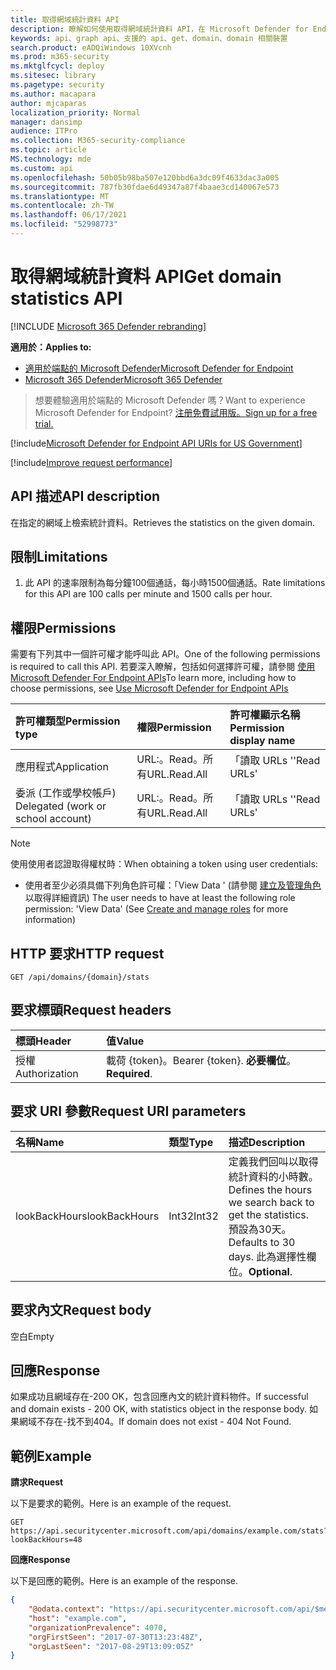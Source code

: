 ```yaml
---
title: 取得網域統計資料 API
description: 瞭解如何使用取得網域統計資料 API，在 Microsoft Defender for Endpoint 中取得指定網域上的統計資料。
keywords: api、graph api、支援的 api、get、domain、domain 相關裝置
search.product: eADQiWindows 10XVcnh
ms.prod: m365-security
ms.mktglfcycl: deploy
ms.sitesec: library
ms.pagetype: security
ms.author: macapara
author: mjcaparas
localization_priority: Normal
manager: dansimp
audience: ITPro
ms.collection: M365-security-compliance
ms.topic: article
MS.technology: mde
ms.custom: api
ms.openlocfilehash: 50b05b98ba507e120bbd6a3dc09f4633dac3a005
ms.sourcegitcommit: 787fb30fdae6d49347a87f4baae3cd140067e573
ms.translationtype: MT
ms.contentlocale: zh-TW
ms.lasthandoff: 06/17/2021
ms.locfileid: "52998773"
---
```

# <a name="get-domain-statistics-api"></a><span data-ttu-id="372da-104">取得網域統計資料 API</span><span class="sxs-lookup"><span data-stu-id="372da-104">Get domain statistics API</span></span>

[!INCLUDE [Microsoft 365 Defender rebranding](../../includes/microsoft-defender.md)]

<span data-ttu-id="372da-105">**適用於：**</span><span class="sxs-lookup"><span data-stu-id="372da-105">**Applies to:**</span></span>
- [<span data-ttu-id="372da-106">適用於端點的 Microsoft Defender</span><span class="sxs-lookup"><span data-stu-id="372da-106">Microsoft Defender for Endpoint</span></span>](https://go.microsoft.com/fwlink/p/?linkid=2154037)
- [<span data-ttu-id="372da-107">Microsoft 365 Defender</span><span class="sxs-lookup"><span data-stu-id="372da-107">Microsoft 365 Defender</span></span>](https://go.microsoft.com/fwlink/?linkid=2118804)

> <span data-ttu-id="372da-108">想要體驗適用於端點的 Microsoft Defender 嗎？</span><span class="sxs-lookup"><span data-stu-id="372da-108">Want to experience Microsoft Defender for Endpoint?</span></span> [<span data-ttu-id="372da-109">注册免費試用版。</span><span class="sxs-lookup"><span data-stu-id="372da-109">Sign up for a free trial.</span></span>](https://www.microsoft.com/microsoft-365/windows/microsoft-defender-atp?ocid=docs-wdatp-exposedapis-abovefoldlink) 

[!include[Microsoft Defender for Endpoint API URIs for US Government](../../includes/microsoft-defender-api-usgov.md)]

[!include[Improve request performance](../../includes/improve-request-performance.md)]


## <a name="api-description"></a><span data-ttu-id="372da-110">API 描述</span><span class="sxs-lookup"><span data-stu-id="372da-110">API description</span></span>
<span data-ttu-id="372da-111">在指定的網域上檢索統計資料。</span><span class="sxs-lookup"><span data-stu-id="372da-111">Retrieves the statistics on the given domain.</span></span>


## <a name="limitations"></a><span data-ttu-id="372da-112">限制</span><span class="sxs-lookup"><span data-stu-id="372da-112">Limitations</span></span>
1. <span data-ttu-id="372da-113">此 API 的速率限制為每分鐘100個通話，每小時1500個通話。</span><span class="sxs-lookup"><span data-stu-id="372da-113">Rate limitations for this API are 100 calls per minute and 1500 calls per hour.</span></span>


## <a name="permissions"></a><span data-ttu-id="372da-114">權限</span><span class="sxs-lookup"><span data-stu-id="372da-114">Permissions</span></span>
<span data-ttu-id="372da-115">需要有下列其中一個許可權才能呼叫此 API。</span><span class="sxs-lookup"><span data-stu-id="372da-115">One of the following permissions is required to call this API.</span></span> <span data-ttu-id="372da-116">若要深入瞭解，包括如何選擇許可權，請參閱 [使用 Microsoft Defender For Endpoint APIs](apis-intro.md)</span><span class="sxs-lookup"><span data-stu-id="372da-116">To learn more, including how to choose permissions, see [Use Microsoft Defender for Endpoint APIs](apis-intro.md)</span></span>

<span data-ttu-id="372da-117">許可權類型</span><span class="sxs-lookup"><span data-stu-id="372da-117">Permission type</span></span> |   <span data-ttu-id="372da-118">權限</span><span class="sxs-lookup"><span data-stu-id="372da-118">Permission</span></span>  |   <span data-ttu-id="372da-119">許可權顯示名稱</span><span class="sxs-lookup"><span data-stu-id="372da-119">Permission display name</span></span>
:---|:---|:---
<span data-ttu-id="372da-120">應用程式</span><span class="sxs-lookup"><span data-stu-id="372da-120">Application</span></span> |   <span data-ttu-id="372da-121">URL:。Read。所有</span><span class="sxs-lookup"><span data-stu-id="372da-121">URL.Read.All</span></span> |  <span data-ttu-id="372da-122">「讀取 URLs '</span><span class="sxs-lookup"><span data-stu-id="372da-122">'Read URLs'</span></span>
<span data-ttu-id="372da-123">委派 (工作或學校帳戶) </span><span class="sxs-lookup"><span data-stu-id="372da-123">Delegated (work or school account)</span></span> | <span data-ttu-id="372da-124">URL:。Read。所有</span><span class="sxs-lookup"><span data-stu-id="372da-124">URL.Read.All</span></span> | <span data-ttu-id="372da-125">「讀取 URLs '</span><span class="sxs-lookup"><span data-stu-id="372da-125">'Read URLs'</span></span>

>[!Note]
> <span data-ttu-id="372da-126">使用使用者認證取得權杖時：</span><span class="sxs-lookup"><span data-stu-id="372da-126">When obtaining a token using user credentials:</span></span>
>- <span data-ttu-id="372da-127">使用者至少必須具備下列角色許可權：「View Data ' (請參閱 [建立及管理角色](user-roles.md) 以取得詳細資訊) </span><span class="sxs-lookup"><span data-stu-id="372da-127">The user needs to have at least the following role permission: 'View Data' (See [Create and manage roles](user-roles.md) for more information)</span></span>

## <a name="http-request"></a><span data-ttu-id="372da-128">HTTP 要求</span><span class="sxs-lookup"><span data-stu-id="372da-128">HTTP request</span></span>
```
GET /api/domains/{domain}/stats
```

## <a name="request-headers"></a><span data-ttu-id="372da-129">要求標頭</span><span class="sxs-lookup"><span data-stu-id="372da-129">Request headers</span></span>

<span data-ttu-id="372da-130">標頭</span><span class="sxs-lookup"><span data-stu-id="372da-130">Header</span></span> | <span data-ttu-id="372da-131">值</span><span class="sxs-lookup"><span data-stu-id="372da-131">Value</span></span> 
:---|:---
<span data-ttu-id="372da-132">授權</span><span class="sxs-lookup"><span data-stu-id="372da-132">Authorization</span></span> | <span data-ttu-id="372da-133">載荷 {token}。</span><span class="sxs-lookup"><span data-stu-id="372da-133">Bearer {token}.</span></span> <span data-ttu-id="372da-134">**必要欄位**。</span><span class="sxs-lookup"><span data-stu-id="372da-134">**Required**.</span></span>

## <a name="request-uri-parameters"></a><span data-ttu-id="372da-135">要求 URI 參數</span><span class="sxs-lookup"><span data-stu-id="372da-135">Request URI parameters</span></span>

<span data-ttu-id="372da-136">名稱</span><span class="sxs-lookup"><span data-stu-id="372da-136">Name</span></span> | <span data-ttu-id="372da-137">類型</span><span class="sxs-lookup"><span data-stu-id="372da-137">Type</span></span> | <span data-ttu-id="372da-138">描述</span><span class="sxs-lookup"><span data-stu-id="372da-138">Description</span></span>
:---|:---|:---
<span data-ttu-id="372da-139">lookBackHours</span><span class="sxs-lookup"><span data-stu-id="372da-139">lookBackHours</span></span> | <span data-ttu-id="372da-140">Int32</span><span class="sxs-lookup"><span data-stu-id="372da-140">Int32</span></span> | <span data-ttu-id="372da-141">定義我們回叫以取得統計資料的小時數。</span><span class="sxs-lookup"><span data-stu-id="372da-141">Defines the hours we search back to get the statistics.</span></span> <span data-ttu-id="372da-142">預設為30天。</span><span class="sxs-lookup"><span data-stu-id="372da-142">Defaults to 30 days.</span></span> <span data-ttu-id="372da-143">此為選擇性欄位。</span><span class="sxs-lookup"><span data-stu-id="372da-143">**Optional**.</span></span>

## <a name="request-body"></a><span data-ttu-id="372da-144">要求內文</span><span class="sxs-lookup"><span data-stu-id="372da-144">Request body</span></span>
<span data-ttu-id="372da-145">空白</span><span class="sxs-lookup"><span data-stu-id="372da-145">Empty</span></span>

## <a name="response"></a><span data-ttu-id="372da-146">回應</span><span class="sxs-lookup"><span data-stu-id="372da-146">Response</span></span>
<span data-ttu-id="372da-147">如果成功且網域存在-200 OK，包含回應內文的統計資料物件。</span><span class="sxs-lookup"><span data-stu-id="372da-147">If successful and domain exists - 200 OK, with statistics object in the response body.</span></span> <span data-ttu-id="372da-148">如果網域不存在-找不到404。</span><span class="sxs-lookup"><span data-stu-id="372da-148">If domain does not exist - 404 Not Found.</span></span>


## <a name="example"></a><span data-ttu-id="372da-149">範例</span><span class="sxs-lookup"><span data-stu-id="372da-149">Example</span></span>

<span data-ttu-id="372da-150">**請求**</span><span class="sxs-lookup"><span data-stu-id="372da-150">**Request**</span></span>

<span data-ttu-id="372da-151">以下是要求的範例。</span><span class="sxs-lookup"><span data-stu-id="372da-151">Here is an example of the request.</span></span>

```http
GET https://api.securitycenter.microsoft.com/api/domains/example.com/stats?lookBackHours=48
```

<span data-ttu-id="372da-152">**回應**</span><span class="sxs-lookup"><span data-stu-id="372da-152">**Response**</span></span>

<span data-ttu-id="372da-153">以下是回應的範例。</span><span class="sxs-lookup"><span data-stu-id="372da-153">Here is an example of the response.</span></span>


```json
{
    "@odata.context": "https://api.securitycenter.microsoft.com/api/$metadata#microsoft.windowsDefenderATP.api.InOrgDomainStats",
    "host": "example.com",
    "organizationPrevalence": 4070,
    "orgFirstSeen": "2017-07-30T13:23:48Z",
    "orgLastSeen": "2017-08-29T13:09:05Z"
}
```
